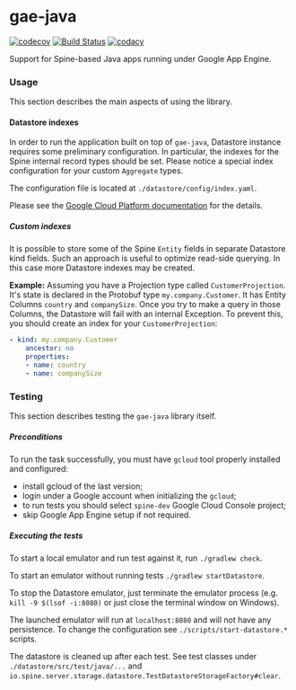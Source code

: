 # gae-java

[![codecov](https://codecov.io/gh/SpineEventEngine/gae-java/branch/master/graph/badge.svg)](https://codecov.io/gh/SpineEventEngine/gae-java)
[![Build Status](https://travis-ci.org/SpineEventEngine/gae-java.svg?branch=master)](https://travis-ci.org/SpineEventEngine/gae-java)
[![codacy](https://api.codacy.com/project/badge/Grade/fe24ec78520943afa038336d45db4513)](https://www.codacy.com/app/SpineEventEngine/gae-java?utm_source=github.com&amp;utm_medium=referral&amp;utm_content=SpineEventEngine/gae-java&amp;utm_campaign=Badge_Grade)

Support for Spine-based Java apps running under Google App Engine.

### Usage

This section describes the main aspects of using the library.

#### Datastore indexes

In order to run the application built on top of `gae-java`, Datastore instance requires some 
preliminary configuration. In particular, the indexes for the Spine internal record types should 
be set. Please notice a special index configuration for your custom `Aggregate` types.

The configuration file is located at `./datastore/config/index.yaml`. 

Please see the [Google Cloud Platform documentation](https://cloud.google.com/datastore/docs/tools/indexconfig)
for the details.

##### Custom indexes

It is possible to store some of the Spine `Entity` fields in separate Datastore kind fields. 
Such an approach is useful to optimize read-side querying. In this case more Datastore indexes may
 be created.

__Example:__
Assuming you have a Projection type called `CustomerProjection`. It's state is declared in 
the Protobuf type `my.company.Customer`. It has Entity Columns `country` and
`companySize`. Once you try to make a query in those Columns, the Datastore will fail with 
an internal Exception. To prevent this, you should create an index for your `CustomerProjection`:
```yaml
- kind: my.company.Customer
    ancestor: no
    properties:
    - name: country
    - name: companySize
```

### Testing

This section describes testing the `gae-java` library itself.

##### Preconditions

To run the task successfully, you must have `gcloud` tool properly installed and configured: 
 - install gcloud of the last version;
 - login under a Google account when initializing the `gcloud`;
 - to run tests you should select `spine-dev` Google Cloud Console project;
 - skip Google App Engine setup if not required.


##### Executing the tests

To start a local emulator and run test against it, run `./gradlew check`.

To start an emulator without running tests `./gradlew startDatastore`.

To stop the Datastore emulator, just terminate the emulator process (e.g. `kill -9 $(lsof -i:8080)` or just close the terminal window on Windows).

The launched emulator will run at `localhost:8080` and will not have any persistence.
To change the configuration see `./scripts/start-datastore.*` scripts.

The datastore is cleaned up after each test.
See test classes under `./datastore/src/test/java/...` and `io.spine.server.storage.datastore.TestDatastoreStorageFactory#clear`.
